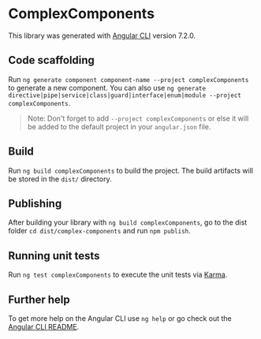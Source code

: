 # ComplexComponents

This library was generated with [Angular CLI](https://github.com/angular/angular-cli) version 7.2.0.

## Code scaffolding

Run `ng generate component component-name --project complexComponents` to generate a new component. You can also use `ng generate directive|pipe|service|class|guard|interface|enum|module --project complexComponents`.
> Note: Don't forget to add `--project complexComponents` or else it will be added to the default project in your `angular.json` file. 

## Build

Run `ng build complexComponents` to build the project. The build artifacts will be stored in the `dist/` directory.

## Publishing

After building your library with `ng build complexComponents`, go to the dist folder `cd dist/complex-components` and run `npm publish`.

## Running unit tests

Run `ng test complexComponents` to execute the unit tests via [Karma](https://karma-runner.github.io).

## Further help

To get more help on the Angular CLI use `ng help` or go check out the [Angular CLI README](https://github.com/angular/angular-cli/blob/master/README.md).
